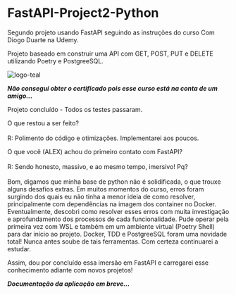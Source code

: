 # FastAPI-Project2-Python
Segundo projeto usando FastAPI seguindo as instruções do curso Com Diogo Duarte na Udemy.

Projeto baseado em construir uma API com GET, POST, PUT e DELETE utilizando Poetry e PostgreeSQL.

![logo-teal](https://github.com/AlexSnider/FastAPI-Project2-Python/assets/103783575/6bd7a2ff-ff9a-457e-a902-addeee2e90ff)

***Não consegui obter o certificado pois esse curso está na conta de um amigo...***

Projeto concluído - Todos os testes passaram.

O que restou a ser feito?<br/><br/>
R: Polimento do código e otimizações. Implementarei aos poucos.

O que você (ALEX) achou do primeiro contato com FastAPI?<br/><br/>
R: Sendo honesto, massivo, e ao mesmo tempo, imersivo! Pq?<br/><br/>
   Bom, digamos que minha base de python não é solidificada, o que trouxe alguns desafios extras.
   Em muitos momentos do curso, erros foram surgindo dos quais eu não tinha a menor ideia de como resolver, principalmente com dependências na imagem dos container no Docker.
   Eventualmente, descobri como resolver esses erros com muita investigação e aprofundamento dos processos de cada funcionalidade.
   Pude operar pela primeira vez com WSL e também em um ambiente virtual (Poetry Shell) para dar início ao projeto.
   Docker, TDD e PostgreeSQL foram uma novidade total! Nunca antes soube de tais ferramentas. Com certeza continuarei a estudar.

Assim, dou por concluído essa imersão em FastAPI e carregarei esse conhecimento adiante com novos projetos!

***Documentação da aplicação em breve...***
